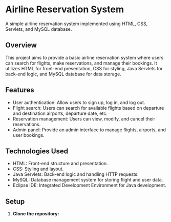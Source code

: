 # Airline Reservation System

A simple airline reservation system implemented using HTML, CSS, Servlets, and MySQL database.

## Overview

This project aims to provide a basic airline reservation system where users can search for flights, make reservations, and manage their bookings. It utilizes HTML for front-end presentation, CSS for styling, Java Servlets for back-end logic, and MySQL database for data storage.

## Features

- User authentication: Allow users to sign up, log in, and log out.
- Flight search: Users can search for available flights based on departure and destination airports, departure date, etc.
- Reservation management: Users can view, modify, and cancel their reservations.
- Admin panel: Provide an admin interface to manage flights, airports, and user bookings.

## Technologies Used

- HTML: Front-end structure and presentation.
- CSS: Styling and layout.
- Java Servlets: Back-end logic and handling HTTP requests.
- MySQL: Database management system for storing flight and user data.
- Eclipse IDE: Integrated Development Environment for Java development.

## Setup

1. **Clone the repository:**
